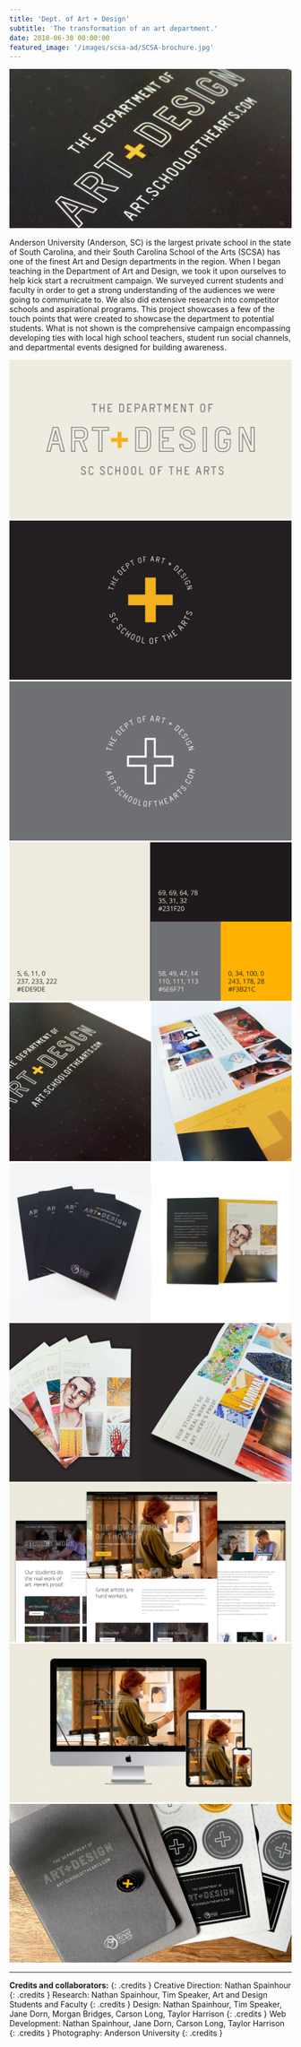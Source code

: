 ```yaml
---
title: 'Dept. of Art + Design'
subtitle: 'The transformation of an art department.'
date: 2018-06-30 00:00:00
featured_image: '/images/scsa-ad/SCSA-brochure.jpg'
---
```


![](/images/scsa-ad/SCSA-brochure.jpg)

Anderson University (Anderson, SC) is the largest private school in the state of South Carolina, and their South Carolina School of the Arts (SCSA) has one of the finest Art and Design departments in the region. When I began teaching in the Department of Art and Design, we took it upon ourselves to help kick start a recruitment campaign. We surveyed current students and faculty in order to get a strong understanding of the audiences we were going to communicate to. We also did extensive research into competitor schools and aspirational programs. This project showcases a few of the touch points that were created to showcase the department to potential students. What is not shown is the comprehensive campaign encompassing developing ties with local high school teachers, student run social channels, and departmental events designed for building awareness.

<div class="gallery" data-columns="2">
	<img src="/images/scsa-ad/scsa-identity-1.jpg">
	<img src="/images/scsa-ad/scsa-identity-2.jpg">
	<img src="/images/scsa-ad/scsa-identity-3.jpg">
	<img src="/images/scsa-ad/scsa-identity-4.jpg">
</div>

<div class="gallery" data-columns="1">
	<img src="/images/scsa-ad/SCSA-brochure-4.jpg">
	<img src="/images/scsa-ad/SCSA-brochure-6.jpg">
</div>

<img src="/images/scsa-ad/SCSA-brochure-3.jpg">

<div class="gallery" data-columns="1">
	<img src="/images/scsa-ad/SCSA-AD-Web-Comp-2.jpg">
	<img src="/images/scsa-ad/SCSA-AD-Web-Comp-1.jpg">
</div>

<img src="/images/scsa-ad/SCSA-Merch.jpg">

---

**Credits and collaborators:**
{: .credits }
Creative Direction: Nathan Spainhour
{: .credits }
Research: Nathan Spainhour, Tim Speaker, Art and Design Students and Faculty
{: .credits }
Design: Nathan Spainhour, Tim Speaker, Jane Dorn, Morgan Bridges, Carson Long, Taylor Harrison
{: .credits }
Web Development: Nathan Spainhour, Jane Dorn, Carson Long, Taylor Harrison
{: .credits }
Photography: Anderson University
{: .credits }